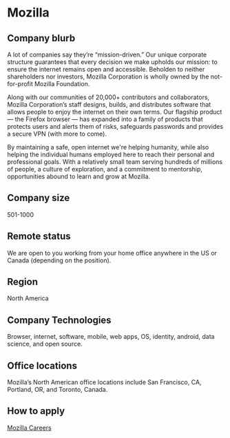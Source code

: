 # Mozilla

## Company blurb

A lot of companies say they’re “mission-driven.” Our unique corporate structure guarantees that every decision we make upholds our mission: to ensure the internet remains open and accessible. Beholden to neither shareholders nor investors, Mozilla Corporation is wholly owned by the not-for-profit Mozilla Foundation.

Along with our communities of 20,000+ contributors and collaborators, Mozilla Corporation’s staff designs, builds, and distributes software that allows people to enjoy the internet on their own terms. Our flagship product — the Firefox browser — has expanded into a family of products that protects users and alerts them of risks, safeguards passwords and provides a secure VPN (with more to come).

By maintaining a safe, open internet we're helping humanity, while also helping the individual humans employed here to reach their personal and professional goals. With a relatively small team serving hundreds of millions of people, a culture of exploration, and a commitment to mentorship, opportunities abound to learn and grow at Mozilla.

## Company size

501-1000

## Remote status

We are open to you working from your home office anywhere in the US or Canada (depending on the position).

## Region

North America

## Company Technologies

Browser, internet, software, mobile, web apps, OS, identity, android, data science, and open source.

## Office locations

Mozilla’s North American office locations include San Francisco, CA, Portland, OR, and Toronto, Canada.

## How to apply

[Mozilla Careers](https://careers.mozilla.org/)
